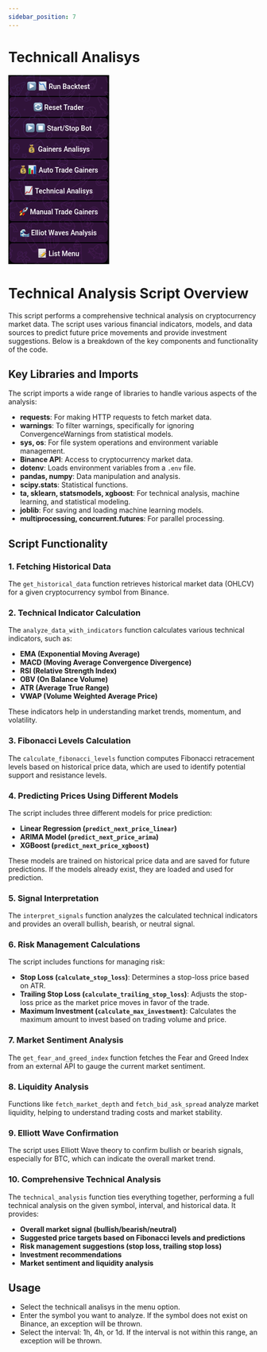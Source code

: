 ```yaml
---
sidebar_position: 7
---
```


# Technicall Analisys

![How to reset the current trader operation](img/main-menu.png)

# Technical Analysis Script Overview

This script performs a comprehensive technical analysis on cryptocurrency market data. The script uses various financial indicators, models, and data sources to predict future price movements and provide investment suggestions. Below is a breakdown of the key components and functionality of the code.

## Key Libraries and Imports
The script imports a wide range of libraries to handle various aspects of the analysis:
- **requests**: For making HTTP requests to fetch market data.
- **warnings**: To filter warnings, specifically for ignoring ConvergenceWarnings from statistical models.
- **sys, os**: For file system operations and environment variable management.
- **Binance API**: Access to cryptocurrency market data.
- **dotenv**: Loads environment variables from a `.env` file.
- **pandas, numpy**: Data manipulation and analysis.
- **scipy.stats**: Statistical functions.
- **ta, sklearn, statsmodels, xgboost**: For technical analysis, machine learning, and statistical modeling.
- **joblib**: For saving and loading machine learning models.
- **multiprocessing, concurrent.futures**: For parallel processing.

## Script Functionality

### 1. **Fetching Historical Data**
The `get_historical_data` function retrieves historical market data (OHLCV) for a given cryptocurrency symbol from Binance.

### 2. **Technical Indicator Calculation**
The `analyze_data_with_indicators` function calculates various technical indicators, such as:
- **EMA (Exponential Moving Average)**
- **MACD (Moving Average Convergence Divergence)**
- **RSI (Relative Strength Index)**
- **OBV (On Balance Volume)**
- **ATR (Average True Range)**
- **VWAP (Volume Weighted Average Price)**

These indicators help in understanding market trends, momentum, and volatility.

### 3. **Fibonacci Levels Calculation**
The `calculate_fibonacci_levels` function computes Fibonacci retracement levels based on historical price data, which are used to identify potential support and resistance levels.

### 4. **Predicting Prices Using Different Models**
The script includes three different models for price prediction:
- **Linear Regression (`predict_next_price_linear`)**
- **ARIMA Model (`predict_next_price_arima`)**
- **XGBoost (`predict_next_price_xgboost`)**

These models are trained on historical price data and are saved for future predictions. If the models already exist, they are loaded and used for prediction.

### 5. **Signal Interpretation**
The `interpret_signals` function analyzes the calculated technical indicators and provides an overall bullish, bearish, or neutral signal.

### 6. **Risk Management Calculations**
The script includes functions for managing risk:
- **Stop Loss (`calculate_stop_loss`)**: Determines a stop-loss price based on ATR.
- **Trailing Stop Loss (`calculate_trailing_stop_loss`)**: Adjusts the stop-loss price as the market price moves in favor of the trade.
- **Maximum Investment (`calculate_max_investment`)**: Calculates the maximum amount to invest based on trading volume and price.

### 7. **Market Sentiment Analysis**
The `get_fear_and_greed_index` function fetches the Fear and Greed Index from an external API to gauge the current market sentiment.

### 8. **Liquidity Analysis**
Functions like `fetch_market_depth` and `fetch_bid_ask_spread` analyze market liquidity, helping to understand trading costs and market stability.

### 9. **Elliott Wave Confirmation**
The script uses Elliott Wave theory to confirm bullish or bearish signals, especially for BTC, which can indicate the overall market trend.

### 10. **Comprehensive Technical Analysis**
The `technical_analysis` function ties everything together, performing a full technical analysis on the given symbol, interval, and historical data. It provides:
- **Overall market signal (bullish/bearish/neutral)**
- **Suggested price targets based on Fibonacci levels and predictions**
- **Risk management suggestions (stop loss, trailing stop loss)**
- **Investment recommendations**
- **Market sentiment and liquidity analysis**

## Usage

- Select the technicall analisys in the menu option.
- Enter the symbol you want to analyze. If the symbol does not exist on Binance, an exception will be thrown.
- Select the interval: 1h, 4h, or 1d. If the interval is not within this range, an exception will be thrown.
